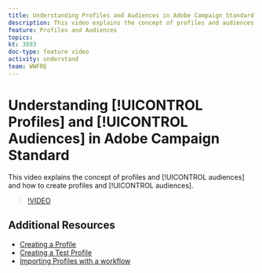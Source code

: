 ```yaml
---
title: Understanding Profiles and Audiences in Adobe Campaign Standard
description: This video explains the concept of profiles and audiences and how to create profiles and audiences in Adobe Campaign Standard (ACS)
feature: Profiles and Audiences
topics:
kt: 3893
doc-type: feature video
activity: understand
team: WWFRE
---
```


# Understanding [!UICONTROL Profiles] and [!UICONTROL Audiences] in Adobe Campaign Standard

This video explains the concept of profiles and [!UICONTROL audiences] and how to create profiles and [!UICONTROL audiences].

>[!VIDEO](https://video.tv.adobe.com/v/18464?quality=12)

## Additional Resources

* [Creating a Profile](/help/acs/profiles-and-audiences/creating-a-profile.md)
* [Creating a Test Profile](/help/acs/profiles-and-audiences/test-profiles.md)
* [Importing Profiles with a workflow](/help/acs/managing-processes-and-data/importing-profiles.md)
